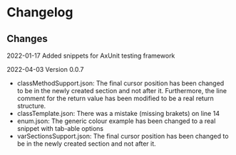 # Changelog

## Changes 
2022-01-17 Added snippets for AxUnit testing framework

2022-04-03 Version 0.0.7
- classMethodSupport.json: The final cursor position has been changed to be in the newly created section and not after it. Furthermore, the line comment for the return value has been modified to be a real return structure.
- classTemplate.json: There was a mistake (missing brakets) on line 14
- enum.json: The generic colour example has been changed to a real snippet with tab-able options
- varSectionsSupport.json: The final cursor position has been changed to be in the newly created section and not after it.